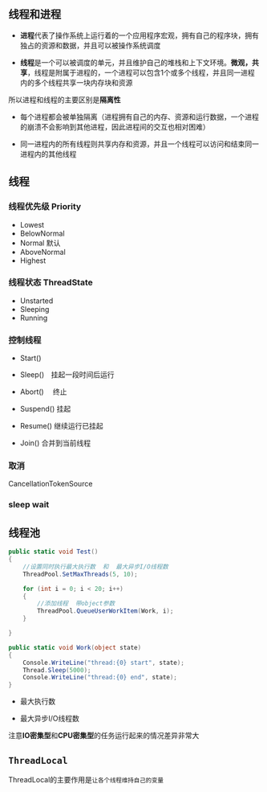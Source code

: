 ## 线程和进程

* **进程**代表了操作系统上运行着的一个应用程序宏观，拥有自己的程序块，拥有独占的资源和数据，并且可以被操作系统调度

* **线程**是一个可以被调度的单元，并且维护自己的堆栈和上下文环境。**微观，共享**，线程是附属于进程的，一个进程可以包含1个或多个线程，并且同一进程内的多个线程共享一块内存块和资源

所以进程和线程的主要区别是**隔离性**

* 每个进程都会被单独隔离（进程拥有自己的内存、资源和运行数据，一个进程的崩溃不会影响到其他进程，因此进程间的交互也相对困难）

* 同一进程内的所有线程则共享内存和资源，并且一个线程可以访问和结束同一进程内的其他线程


## 线程

### 线程优先级 Priority

* Lowest
* BelowNormal
* Normal 默认
* AboveNormal
* Highest

### 线程状态 ThreadState

* Unstarted
* Sleeping
* Running

### 控制线程

* Start()
* Sleep()　挂起一段时间后运行
* Abort()　 终止
* Suspend() 挂起
* Resume() 继续运行已挂起

* Join() 合并到当前线程

### 取消

CancellationTokenSource

### sleep wait 

<!-- TODO -->

## 线程池

```c#
public static void Test()
{
    //设置同时执行最大执行数  和  最大异步I/O线程数
    ThreadPool.SetMaxThreads(5, 10);

    for (int i = 0; i < 20; i++)
    {
        //添加线程  带object参数
        ThreadPool.QueueUserWorkItem(Work, i);
    }

}

public static void Work(object state)
{
    Console.WriteLine("thread:{0} start", state);
    Thread.Sleep(5000);
    Console.WriteLine("thread:{0} end", state);
}
```

<!-- TODO -->

* 最大执行数

* 最大异步I/O线程数

注意**IO密集型**和**CPU密集型**的任务运行起来的情况差异非常大


## ```ThreadLocal```

ThreadLocal的主要作用是```让各个线程维持自己的变量```



